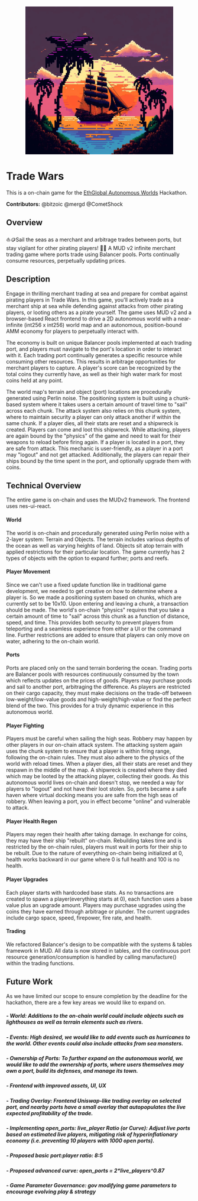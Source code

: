 <p align="center">
    <picture>
        <img alt="Trade Wars Logo" width="400px" src=".docs/mjlogo.png">
    </picture>
</p>

# Trade Wars

This is a on-chain game for the [EthGlobal Autonomous Worlds](https://ethglobal.com/events/autonomous) Hackathon.

**Contributors:** @bitzoic @mergd @CometShock

## Overview 

⛵️🪙Sail the seas as a merchant and arbitrage trades between ports, but stay vigilant for other pirating players! 🏴‍☠️ A MUD v2 infinite merchant trading game where ports trade using Balancer pools. Ports continually consume resources, perpetually updating prices.

## Description 

Engage in thrilling merchant trading at sea and prepare for combat against pirating players in Trade Wars. In this game, you'll actively trade as a merchant ship at sea while defending against attacks from other pirating players, or looting others as a pirate yourself. The game uses MUD v2 and a browser-based React frontend to drive a 2D autonomous world with a near-infinite (int256 x int256) world map and an autonomous, position-bound AMM economy for players to perpetually interact with.

The economy is built on unique Balancer pools implemented at each trading port, and players must navigate to the port's location in order to interact with it. Each trading port continually generates a specific resource while consuming other resources. This results in arbitrage opportunities for merchant players to capture. A player's score can be recognized by the total coins they currently have, as well as their high water mark for most coins held at any point.

The world map's terrain and object (port) locations are procedurally generated using Perlin noise. The positioning system is built using a chunk-based system where it takes users a certain amount of travel time to "sail" across each chunk. The attack system also relies on this chunk system, where to maintain security a player can only attack another if within the same chunk. If a player dies, all their stats are reset and a shipwreck is created. Players can come and loot this shipwreck. While attacking, players are again bound by the "physics" of the game and need to wait for their weapons to reload before firing again. If a player is located in a port, they are safe from attack. This mechanic is user-friendly, as a player in a port may "logout" and not get attacked. Additionally, the players can repair their ships bound by the time spent in the port, and optionally upgrade them with coins.

## Technical Overview 

The entire game is on-chain and uses the MUDv2 framework. 
The frontend uses nes-ui-react.

#### World

The world is on-chain and procedurally generated using Perlin noise with a 2-layer system: Terrain and Objects. The terrain includes various depths of the ocean as well as varying heights of land. Objects sit atop terrain with applied restrictions for their particular location. The game currently has 2 types of objects with the option to expand further; ports and reefs.

#### Player Movement

Since we can't use a fixed update function like in traditional game development, we needed to get creative on how to determine where a player is. So we made a positioning system based on chunks, which are currently set to be 10x10. Upon entering and leaving a chunk, a transaction should be made. The world's on-chain "physics" requires that you take a certain amount of time to "sail" across this chunk as a function of distance, speed, and time. This provides both security to prevent players from teleporting and a seamless experience from either a UI or the command line. Further restrictions are added to ensure that players can only move on water, adhering to the on-chain world.

#### Ports

Ports are placed only on the sand terrain bordering the ocean. Trading ports are Balancer pools with resources continuously consumed by the town which reflects updates on the prices of goods. Players may purchase goods and sail to another port, arbitraging the difference. As players are restricted on their cargo capacity, they must make decisions on the trade-off between low-weight/low-value goods and high-weight/high-value or find the perfect blend of the two. This provides for a truly dynamic experience in this autonomous world.

#### Player Fighting

Players must be careful when sailing the high seas. Robbery may happen by other players in our on-chain attack system. The attacking system again uses the chunk system to ensure that a player is within firing range, following the on-chain rules. They must also adhere to the physics of the world with reload times. When a player dies, all their stats are reset and they respawn in the middle of the map. A shipwreck is created where they died which may be looted by the attacking player, collecting their goods. As this autonomous world lives on-chain and doesn't stop, we needed a way for players to "logout" and not have their loot stolen. So, ports became a safe haven where virtual docking means you are safe from the high seas of robbery. When leaving a port, you in effect become "online" and vulnerable to attack.

#### Player Health Regen

Players may regen their health after taking damage. In exchange for coins, they may have their ship "rebuilt" on-chain. Rebuilding takes time and is restricted by the on-chain rules, players must wait in ports for their ship to be rebuilt. Due to the nature of everything on-chain being initialized at 0, health works backward in our game where 0 is full health and 100 is no health.

#### Player Upgrades 

Each player starts with hardcoded base stats. As no transactions are created to spawn a player(everything starts at 0), each function uses a base value plus an upgrade amount. Players may purchase upgrades using the coins they have earned through arbitrage or plunder. The current upgrades include cargo space, speed, firepower, fire rate, and health.

#### Trading

We refactored Balancer's design to be compatible with the systems & tables framework in MUD. All data is now stored in tables, and the continuous port resource generation/consumption is handled by calling manufacture() within the trading functions. 

## Future Work 

As we have limited our scope to ensure completion by the deadline for the hackathon, there are a few key areas we would like to expand on. 

##### - World: Additions to the on-chain world could include objects such as lighthouses as well as terrain elements such as rivers.
##### - Events: High desired, we would like to add events such as hurricanes to the world. Other events could also include attacks from sea monsters.
##### - Ownership of Ports: To further expand on the autonomous world, we would like to add the ownership of ports, where users themselves may own a port, build its defenses, and manage its town.
##### - Frontend with improved assets, UI, UX
##### - Trading Overlay: Frontend Uniswap-like trading overlay on selected port, and nearby ports have a small overlay that autopopulates the live expected profitability of the trade.
##### - Implementing open_ports: live_player Ratio (or Curve): Adjust live ports based on estimated live players, mitigating risk of hyperinflationary economy (i.e. preventing 10 players with 1000 open ports).
##### - Proposed basic port:player ratio:  8:5
##### - Proposed advanced curve: open_ports = 2*live_players^0.87
##### - Game Parameter Governance: gov modifying game parameters to encourage evolving play & strategy
